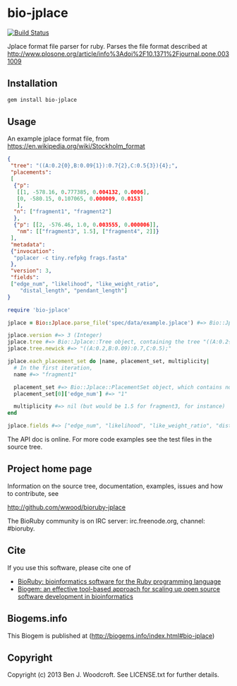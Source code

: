 # bio-jplace

[![Build Status](https://secure.travis-ci.org/wwood/bioruby-jplace.png)](http://travis-ci.org/wwood/bioruby-jplace)

Jplace format file parser for ruby. Parses the file format described at http://www.plosone.org/article/info%3Adoi%2F10.1371%2Fjournal.pone.0031009

## Installation

```sh
gem install bio-jplace
```

## Usage

An example jplace format file, from https://en.wikipedia.org/wiki/Stockholm_format
```json
{
 "tree": "((A:0.2{0},B:0.09{1}):0.7{2},C:0.5{3}){4};",
 "placements":
 [
  {"p":
   [[1, -578.16, 0.777385, 0.004132, 0.0006],
   [0, -580.15, 0.107065, 0.000009, 0.0153]
   ],
  "n": ["fragment1", "fragment2"]
  },
  {"p": [[2, -576.46, 1.0, 0.003555, 0.000006]],
   "nm": [["fragment3", 1.5], ["fragment4", 2]]}
 ],
 "metadata":
 {"invocation":
  "pplacer -c tiny.refpkg frags.fasta"
 },
 "version": 3,
 "fields":
 ["edge_num", "likelihood", "like_weight_ratio",
    "distal_length", "pendant_length"]
}
```

```ruby
require 'bio-jplace'

jplace = Bio::Jplace.parse_file('spec/data/example.jplace') #=> Bio::Jplace object

jplace.version #=> 3 (Integer)
jplace.tree #=> Bio::Jplace::Tree object, containing the tree "((A:0.2{0},B:0.09{1}):0.7{2},C:0.5{3}){4};"
jplace.tree.newick #=> "((A:0.2,B:0.09):0.7,C:0.5);"

jplace.each_placement_set do |name, placement_set, multiplicity|
  # In the first iteration,
  name #=> "fragment1"

  placement_set #=> Bio::Jplace::PlacementSet object, which contains none or more Bio::Jplace::Placement objects
  placement_set[0]['edge_num'] #=> "1"

  multiplicity #=> nil (but would be 1.5 for fragment3, for instance)
end

jplace.fields #=> ["edge_num", "likelihood", "like_weight_ratio", "distal_length", "pendant_length"]
```

The API doc is online. For more code examples see the test files in
the source tree.

## Project home page

Information on the source tree, documentation, examples, issues and
how to contribute, see

  http://github.com/wwood/bioruby-jplace

The BioRuby community is on IRC server: irc.freenode.org, channel: #bioruby.

## Cite

If you use this software, please cite one of

* [BioRuby: bioinformatics software for the Ruby programming language](http://dx.doi.org/10.1093/bioinformatics/btq475)
* [Biogem: an effective tool-based approach for scaling up open source software development in bioinformatics](http://dx.doi.org/10.1093/bioinformatics/bts080)

## Biogems.info

This Biogem is published at (http://biogems.info/index.html#bio-jplace)

## Copyright

Copyright (c) 2013 Ben J. Woodcroft. See LICENSE.txt for further details.


